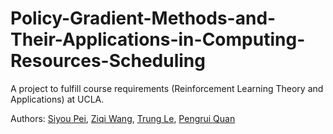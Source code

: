 # Policy-Gradient-Methods-and-Their-Applications-in-Computing-Resources-Scheduling
A project to fulfill course requirements (Reinforcement Learning Theory and Applications) at UCLA.

Authors: [Siyou Pei](mailto:sypei@g.ucla.edu), [Ziqi Wang](mailto:wangzq312@g.ucla.edu), [Trung Le](mailto:trungle93@g.ucla.edu), [Pengrui Quan](mailto:prquan@g.ucla.edu)
